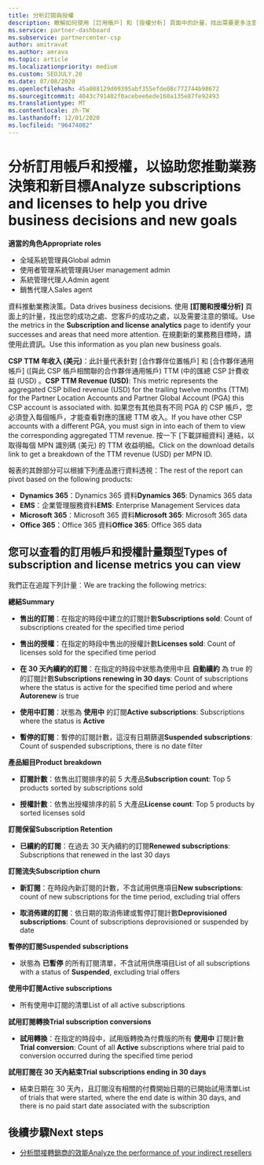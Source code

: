 ```yaml
---
title: 分析訂閱與授權
description: 瞭解如何使用 [訂用帳戶] 和 [授權分析] 頁面中的計量，找出需要更多注意的成功和區域。
ms.service: partner-dashboard
ms.subservice: partnercenter-csp
author: amitravat
ms.author: amrava
ms.topic: article
ms.localizationpriority: medium
ms.custom: SEOJULY.20
ms.date: 07/08/2020
ms.openlocfilehash: 45a088129d09395abf355efde08c772744b98672
ms.sourcegitcommit: 4043c791402f0acebee6ede160a135e87fe92493
ms.translationtype: MT
ms.contentlocale: zh-TW
ms.lasthandoff: 12/01/2020
ms.locfileid: "96474082"
---
```

# <a name="analyze-subscriptions-and-licenses-to-help-you-drive-business-decisions-and-new-goals"></a><span data-ttu-id="a026a-103">分析訂用帳戶和授權，以協助您推動業務決策和新目標</span><span class="sxs-lookup"><span data-stu-id="a026a-103">Analyze subscriptions and licenses to help you drive business decisions and new goals</span></span>

<span data-ttu-id="a026a-104">**適當的角色**</span><span class="sxs-lookup"><span data-stu-id="a026a-104">**Appropriate roles**</span></span>

- <span data-ttu-id="a026a-105">全域系統管理員</span><span class="sxs-lookup"><span data-stu-id="a026a-105">Global admin</span></span>
- <span data-ttu-id="a026a-106">使用者管理系統管理員</span><span class="sxs-lookup"><span data-stu-id="a026a-106">User management admin</span></span>
- <span data-ttu-id="a026a-107">系統管理代理人</span><span class="sxs-lookup"><span data-stu-id="a026a-107">Admin agent</span></span>
- <span data-ttu-id="a026a-108">銷售代理人</span><span class="sxs-lookup"><span data-stu-id="a026a-108">Sales agent</span></span>

<span data-ttu-id="a026a-109">資料推動業務決策。</span><span class="sxs-lookup"><span data-stu-id="a026a-109">Data drives business decisions.</span></span> <span data-ttu-id="a026a-110">使用 **\[訂閱和授權分析\]** 頁面上的計量，找出您的成功之處、您客戶的成功之處，以及需要注意的領域。</span><span class="sxs-lookup"><span data-stu-id="a026a-110">Use the metrics in the **Subscription and license analytics** page to identify your successes and areas that need more attention.</span></span> <span data-ttu-id="a026a-111">在規劃新的業務務目標時，請使用此資訊。</span><span class="sxs-lookup"><span data-stu-id="a026a-111">Use this information as you plan new business goals.</span></span>

<span data-ttu-id="a026a-112">**CSP TTM 年收入 (美元)**：此計量代表針對 [合作夥伴位置帳戶] 和 [合作夥伴通用帳戶] ([與此 CSP 帳戶相關聯的合作夥伴通用帳戶) TTM (中的匯總 CSP 計費收益 (USD) 。</span><span class="sxs-lookup"><span data-stu-id="a026a-112">**CSP TTM Revenue (USD)**: This metric represents the aggregated CSP billed revenue (USD) for the trailing twelve months (TTM) for the Partner Location Accounts and Partner Global Account (PGA) this CSP account is associated with.</span></span> <span data-ttu-id="a026a-113">如果您有其他具有不同 PGA 的 CSP 帳戶，您必須登入每個帳戶，才能查看對應的匯總 TTM 收入。</span><span class="sxs-lookup"><span data-stu-id="a026a-113">If you have other CSP accounts with a different PGA, you must sign in into each of them to view the corresponding aggregated TTM revenue.</span></span>  <span data-ttu-id="a026a-114">按一下 [下載詳細資料] 連結，以取得每個 MPN 識別碼 (美元) 的 TTM 收益明細。</span><span class="sxs-lookup"><span data-stu-id="a026a-114">Click on the download details link to get a breakdown of the TTM revenue (USD) per MPN ID.</span></span>

<span data-ttu-id="a026a-115">報表的其餘部分可以根據下列產品進行資料透視：</span><span class="sxs-lookup"><span data-stu-id="a026a-115">The rest of the report can pivot based on the following products:</span></span>

 - <span data-ttu-id="a026a-116">**Dynamics 365**：Dynamics 365 資料</span><span class="sxs-lookup"><span data-stu-id="a026a-116">**Dynamics 365**: Dynamics 365 data</span></span>  
 - <span data-ttu-id="a026a-117">**EMS**：企業管理服務資料</span><span class="sxs-lookup"><span data-stu-id="a026a-117">**EMS**: Enterprise Management Services data</span></span>  
 - <span data-ttu-id="a026a-118">**Microsoft 365**：Microsoft 365 資料</span><span class="sxs-lookup"><span data-stu-id="a026a-118">**Microsoft 365**: Microsoft 365 data</span></span>  
 - <span data-ttu-id="a026a-119">**Office 365**：Office 365 資料</span><span class="sxs-lookup"><span data-stu-id="a026a-119">**Office 365**: Office 365 data</span></span>  


## <a name="types-of-subscription-and-license-metrics-you-can-view"></a><span data-ttu-id="a026a-120">您可以查看的訂用帳戶和授權計量類型</span><span class="sxs-lookup"><span data-stu-id="a026a-120">Types of subscription and license metrics you can view</span></span>

<span data-ttu-id="a026a-121">我們正在追蹤下列計量︰</span><span class="sxs-lookup"><span data-stu-id="a026a-121">We are tracking the following metrics:</span></span>

<span data-ttu-id="a026a-122">**總結**</span><span class="sxs-lookup"><span data-stu-id="a026a-122">**Summary**</span></span>  
 - <span data-ttu-id="a026a-123">**售出的訂閱**：在指定的時段中建立的訂閱計數</span><span class="sxs-lookup"><span data-stu-id="a026a-123">**Subscriptions sold**: Count of subscriptions created for the specified time period</span></span>  
  
 - <span data-ttu-id="a026a-124">**售出的授權**：在指定的時段中售出的授權計數</span><span class="sxs-lookup"><span data-stu-id="a026a-124">**Licenses sold**: Count of licenses sold for the specified time period</span></span>  
  
 - <span data-ttu-id="a026a-125">**在 30 天內續約的訂閱**：在指定的時段中狀態為使用中且 **自動續約** 為 true 的的訂閱計數</span><span class="sxs-lookup"><span data-stu-id="a026a-125">**Subscriptions renewing in 30 days**: Count of subscriptions where the status is active for the specified time period and where **Autorenew** is true</span></span>
 
 - <span data-ttu-id="a026a-126">**使用中訂閱**：狀態為 **使用中** 的訂閱</span><span class="sxs-lookup"><span data-stu-id="a026a-126">**Active subscriptions**: Subscriptions where the status is **Active**</span></span>  
 
 - <span data-ttu-id="a026a-127">**暫停的訂閱**：暫停的訂閱計數，這沒有日期篩選</span><span class="sxs-lookup"><span data-stu-id="a026a-127">**Suspended subscriptions**: Count of suspended subscriptions, there is no date filter</span></span>  

<span data-ttu-id="a026a-128">**產品細目**</span><span class="sxs-lookup"><span data-stu-id="a026a-128">**Product breakdown**</span></span>
  
 - <span data-ttu-id="a026a-129">**訂閱計數**：依售出訂閱排序的前 5 大產品</span><span class="sxs-lookup"><span data-stu-id="a026a-129">**Subscription count**: Top 5 products sorted by subscriptions sold</span></span>  
 
 - <span data-ttu-id="a026a-130">**授權計數**：依售出授權排序的前 5 大產品</span><span class="sxs-lookup"><span data-stu-id="a026a-130">**License count**: Top 5 products by sorted licenses sold</span></span>

<span data-ttu-id="a026a-131">**訂閱保留**</span><span class="sxs-lookup"><span data-stu-id="a026a-131">**Subscription Retention**</span></span>

 - <span data-ttu-id="a026a-132">**已續約的訂閱**：在過去 30 天內續約的訂閱</span><span class="sxs-lookup"><span data-stu-id="a026a-132">**Renewed subscriptions**: Subscriptions that renewed in the last 30 days</span></span>  

<span data-ttu-id="a026a-133">**訂閱流失**</span><span class="sxs-lookup"><span data-stu-id="a026a-133">**Subscription churn**</span></span>  
 - <span data-ttu-id="a026a-134">**新訂閱**：在時段內新訂閱的計數，不含試用供應項目</span><span class="sxs-lookup"><span data-stu-id="a026a-134">**New subscriptions**: count of new subscriptions for the time period, excluding trial offers</span></span>  
 
 - <span data-ttu-id="a026a-135">**取消佈建的訂閱**：依日期的取消佈建或暫停訂閱計數</span><span class="sxs-lookup"><span data-stu-id="a026a-135">**Deprovisioned subscriptions**: Count of subscriptions deprovisioned or suspended by date</span></span>  

<span data-ttu-id="a026a-136">**暫停的訂閱**</span><span class="sxs-lookup"><span data-stu-id="a026a-136">**Suspended subscriptions**</span></span> 
 
 - <span data-ttu-id="a026a-137">狀態為 **已暫停** 的所有訂閱清單，不含試用供應項目</span><span class="sxs-lookup"><span data-stu-id="a026a-137">List of all subscriptions with a status of **Suspended**, excluding trial offers</span></span>  
  
<span data-ttu-id="a026a-138">**使用中訂閱**</span><span class="sxs-lookup"><span data-stu-id="a026a-138">**Active subscriptions**</span></span>

 - <span data-ttu-id="a026a-139">所有使用中訂閱的清單</span><span class="sxs-lookup"><span data-stu-id="a026a-139">List of all active subscriptions</span></span>  

<span data-ttu-id="a026a-140">**試用訂閱轉換**</span><span class="sxs-lookup"><span data-stu-id="a026a-140">**Trial subscription conversions**</span></span>  

 - <span data-ttu-id="a026a-141">**試用轉換**：在指定的時段中，試用版轉換為付費版的所有 **使用中** 訂閱計數</span><span class="sxs-lookup"><span data-stu-id="a026a-141">**Trial conversion**: Count of all **Active** subscriptions where trial paid to conversion occurred during the specified time period</span></span>  

<span data-ttu-id="a026a-142">**試用訂閱在 30 天內結束**</span><span class="sxs-lookup"><span data-stu-id="a026a-142">**Trial subscriptions ending in 30 days**</span></span>  

 - <span data-ttu-id="a026a-143">結束日期在 30 天內，且訂閱沒有相關的付費開始日期的已開始試用清單</span><span class="sxs-lookup"><span data-stu-id="a026a-143">List of trials that were started, where the end date is within 30 days, and there is no paid start date associated with the subscription</span></span>  

## <a name="next-steps"></a><span data-ttu-id="a026a-144">後續步驟</span><span class="sxs-lookup"><span data-stu-id="a026a-144">Next steps</span></span>

- [<span data-ttu-id="a026a-145">分析間接轉銷商的效能</span><span class="sxs-lookup"><span data-stu-id="a026a-145">Analyze the performance of your indirect resellers</span></span>](analyze-indirect-resellers.md)